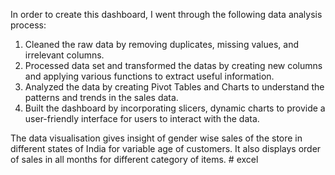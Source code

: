 In order to create this dashboard, I went through the following data analysis process:
1. Cleaned the raw data by removing duplicates, missing values, and irrelevant columns.
2. Processed data set and transformed the datas by creating new columns and applying various functions to extract useful information.
3. Analyzed the data by creating Pivot Tables and Charts to understand the patterns and trends in the sales data.
4. Built the dashboard by incorporating slicers, dynamic charts to provide a user-friendly interface for users to interact with the data.

The data visualisation gives insight of gender wise sales of the store in
different states of India for variable age of customers.
It also displays order of sales in all months for different category of items. # excel
